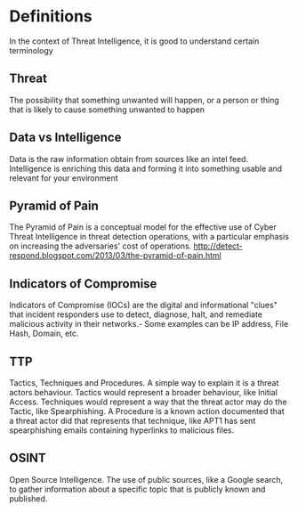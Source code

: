 # Definitions

In the context of Threat Intelligence, it is good to understand certain terminology

## Threat
The possibility that something unwanted will happen, or a person or thing that is likely to cause something unwanted to happen

## Data vs Intelligence
Data is the raw information obtain from sources like an intel feed. Intelligence is enriching this data and forming it into something usable and relevant for your environment

## Pyramid of Pain
The Pyramid of Pain is a conceptual model for the effective use of Cyber Threat Intelligence in threat detection operations, with a particular emphasis on increasing the adversaries' cost of operations. http://detect-respond.blogspot.com/2013/03/the-pyramid-of-pain.html

## Indicators of Compromise
Indicators of Compromise (IOCs) are the digital and informational "clues" that incident responders use to detect, diagnose, halt, and remediate malicious activity in their networks.- Some examples can be IP address, File Hash, Domain, etc.

## TTP
Tactics, Techniques and Procedures. A simple way to explain it is a threat actors behaviour. Tactics would represent a broader behaviour, like Initial Access. Techniques would represent a way that the threat actor may do the Tactic, like Spearphishing. A Procedure is a known action documented that a threat actor did that represents that technique, like APT1 has sent spearphishing emails containing hyperlinks to malicious files.

## OSINT
Open Source Intelligence. The use of public sources, like a Google search, to gather information about a specific topic that is publicly known and published.
